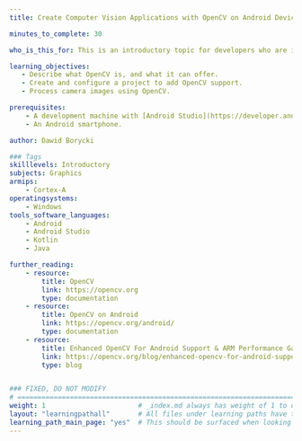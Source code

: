 ```yaml
---
title: Create Computer Vision Applications with OpenCV on Android Devices

minutes_to_complete: 30

who_is_this_for: This is an introductory topic for developers who are interested in creating Computer Vision Applications with OpenCV on Android Devices.

learning_objectives:
   - Describe what OpenCV is, and what it can offer.
   - Create and configure a project to add OpenCV support.
   - Process camera images using OpenCV.

prerequisites:
    - A development machine with [Android Studio](https://developer.android.com/studio) installed. 
    - An Android smartphone.

author: Dawid Borycki

### Tags
skilllevels: Introductory
subjects: Graphics
armips:
    - Cortex-A
operatingsystems:
    - Windows
tools_software_languages:
    - Android
    - Android Studio
    - Kotlin
    - Java

further_reading:
    - resource:
        title: OpenCV
        link: https://opencv.org
        type: documentation
    - resource:
        title: OpenCV on Android
        link: https://opencv.org/android/
        type: documentation
    - resource:
        title: Enhanced OpenCV For Android Support & ARM Performance Gains
        link: https://opencv.org/blog/enhanced-opencv-for-android-support-arm-performance-gains/
        type: blog


### FIXED, DO NOT MODIFY
# ================================================================================
weight: 1                       # _index.md always has weight of 1 to order correctly
layout: "learningpathall"       # All files under learning paths have this same wrapper
learning_path_main_page: "yes"  # This should be surfaced when looking for related content. Only set for _index.md of learning path content.
---
```

